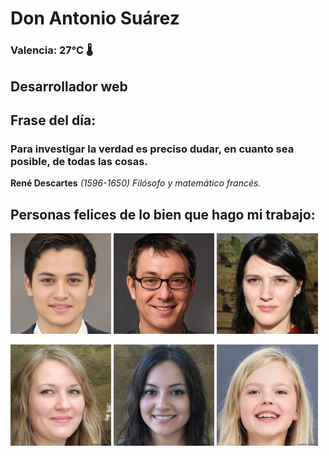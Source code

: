 # Don Antonio Suárez
### Valencia:  27°C 🌡️
## Desarrollador web
## Frase del día:
<!-- START QUOTE -->
### Para investigar la verdad es preciso dudar, en cuanto sea posible, de todas las cosas.
**René Descartes** *(1596-1650) Filósofo y matemático francés.*
<!-- END QUOTE -->






## Personas felices de lo bien que hago mi trabajo:

<p float="left">
  <img src="src/image_0.png" width="32%" />
  <img src="src/image_1.png" width="32%" /> 
  <img src="src/image_2.png" width="32%" />
</p>
<p float="left">
  <img src="src/image_3.png" width="32%" />
  <img src="src/image_4.png" width="32%" /> 
  <img src="src/image_5.png" width="32%" />
</p>